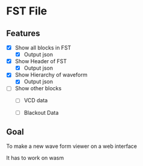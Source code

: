 # FST File

## Features
- [x] Show all blocks in FST
  - [x] Output json
- [x] Show Header of FST
  - [x] Output json
- [x] Show Hierarchy of waveform
  - [x] Output json
- [ ] Show other blocks
  - [ ] VCD data 
  - [ ] Blackout Data


## Goal
To make a new wave form viewer on a web interface

It has to work on wasm